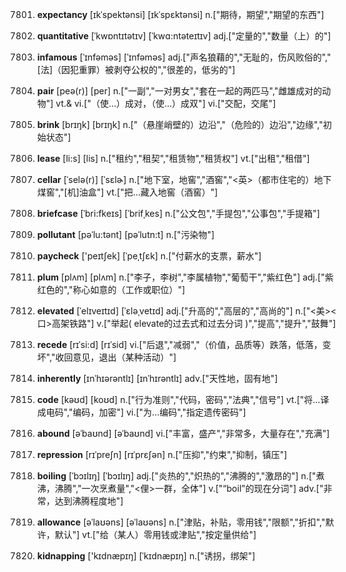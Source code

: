 7801. **expectancy**
[ɪkˈspektənsi]  [ɪkˈspɛktənsi]
n.["期待，期望","期望的东西"]  

7802. **quantitative**
[ˈkwɒntɪtətɪv]  [ˈkwɑ:ntəteɪtɪv]
adj.["定量的","数量（上）的"]  

7803. **infamous**
[ˈɪnfəməs]  [ˈɪnfəməs]
adj.["声名狼藉的","无耻的，伤风败俗的","[法]（因犯重罪）被剥夺公权的","很差的，低劣的"]  

7804. **pair**
[peə(r)]  [per]
n.["一副","一对男女","套在一起的两匹马","雌雄成对的动物"]  vt.& vi.["（使…）成对，（使…）成双"]  vi.["交配，交尾"]  

7805. **brink**
[brɪŋk]  [brɪŋk]
n.["（悬崖峭壁的）边沿","（危险的）边沿","边缘","初始状态"]  

7806. **lease**
[li:s]  [lis]
n.["租约","租契","租赁物","租赁权"]  vt.["出租","租借"]  

7807. **cellar**
[ˈselə(r)]  [ˈsɛlɚ]
n.["地下室，地窖","酒窖","<英>（都市住宅的）地下煤窖","[机]油盒"]  vt.["把…藏入地窖（酒窖）"]  

7808. **briefcase**
[ˈbri:fkeɪs]  [ˈbrifˌkes]
n.["公文包","手提包","公事包","手提箱"]  

7809. **pollutant**
[pəˈlu:tənt]  [pəˈlutn:t]
n.["污染物"]  

7810. **paycheck**
['peɪtʃek]  [ˈpeˌtʃɛk]
n.["付薪水的支票，薪水"]  

7811. **plum**
[plʌm]  [plʌm]
n.["李子，李树","李属植物","葡萄干","紫红色"]  adj.["紫红色的","称心如意的（工作或职位）"]  

7812. **elevated**
[ˈelɪveɪtɪd]  [ˈɛləˌvetɪd]
adj.["升高的","高层的","高尚的"]  n.["<美><口>高架铁路"]  v.["举起( elevate的过去式和过去分词 )","提高","提升","鼓舞"]  

7813. **recede**
[rɪˈsi:d]  [rɪˈsid]
vi.["后退","减弱","（价值，品质等）跌落，低落，变坏","收回意见，退出（某种活动）"]  

7814. **inherently**
[ɪnˈhɪərəntlɪ]  [ɪnˈhɪrəntlɪ]
adv.["天性地，固有地"]  

7815. **code**
[kəʊd]  [koʊd]
n.["行为准则","代码，密码","法典","信号"]  vt.["将…译成电码","编码，加密"]  vi.["为…编码","指定遗传密码"]  

7816. **abound**
[əˈbaʊnd]  [əˈbaʊnd]
vi.["丰富，盛产","非常多，大量存在","充满"]  

7817. **repression**
[rɪˈpreʃn]  [rɪˈprɛʃən]
n.["压抑","约束","抑制，镇压"]  

7818. **boiling**
[ˈbɔɪlɪŋ]  [ˈbɔɪlɪŋ]
adj.["炎热的","炽热的","沸腾的","激昂的"]  n.["煮沸，沸腾","一次烹煮量","<俚>一群，全体"]  v.["“boil”的现在分词"]  adv.["非常，达到沸腾程度地"]  

7819. **allowance**
[əˈlaʊəns]  [əˈlaʊəns]
n.["津贴，补贴，零用钱","限额","折扣","默许，默认"]  vt.["给（某人）零用钱或津贴","按定量供给"]  

7820. **kidnapping**
['kɪdnæpɪŋ]  [ˈkɪdnæpɪŋ]
n.["诱拐，绑架"]  

